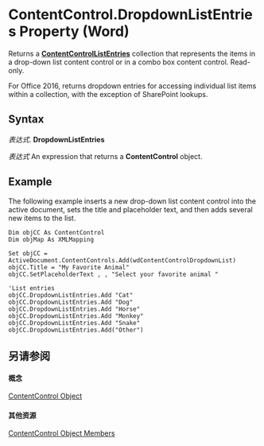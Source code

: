 
# ContentControl.DropdownListEntries Property (Word)

Returns a  **[ContentControlListEntries](74b90054-e0a3-37c5-40d2-dc6dd6389cc5.md)** collection that represents the items in a drop-down list content control or in a combo box content control. Read-only.

For Office 2016, returns dropdown entries for accessing individual list items within a collection, with the exception of SharePoint lookups.

## Syntax

 _表达式_. **DropdownListEntries**

 _表达式_ An expression that returns a **ContentControl** object.


## Example

The following example inserts a new drop-down list content control into the active document, sets the title and placeholder text, and then adds several new items to the list.


```
Dim objCC As ContentControl 
Dim objMap As XMLMapping 
 
Set objCC = ActiveDocument.ContentControls.Add(wdContentControlDropdownList) 
objCC.Title = "My Favorite Animal" 
objCC.SetPlaceholderText , , "Select your favorite animal " 
 
'List entries 
objCC.DropdownListEntries.Add "Cat" 
objCC.DropdownListEntries.Add "Dog" 
objCC.DropdownListEntries.Add "Horse" 
objCC.DropdownListEntries.Add "Monkey" 
objCC.DropdownListEntries.Add "Snake" 
objCC.DropdownListEntries.Add("Other")
```


## 另请参阅


#### 概念


[ContentControl Object](783dec26-9b63-11f8-6187-985f9c815f27.md)
#### 其他资源


[ContentControl Object Members](http://msdn.microsoft.com/library/d5aa195c-8d7a-0bad-09fa-6f1bfc9828cc%28Office.15%29.aspx)